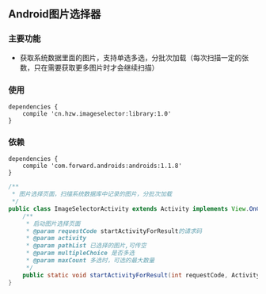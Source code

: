 
## Android图片选择器

### 主要功能

  * 获取系统数据里面的图片，支持单选多选，分批次加载（每次扫描一定的张数，只在需要获取更多图片时才会继续扫描）

### 使用

```
dependencies {
    compile 'cn.hzw.imageselector:library:1.0'
}
```
### 依赖
```
dependencies {
    compile 'com.forward.androids:androids:1.1.8'
}
```
```java
/**
 * 图片选择页面，扫描系统数据库中记录的图片，分批次加载
 */
public class ImageSelectorActivity extends Activity implements View.OnClickListener {
    /**
     * 启动图片选择页面
     * @param requestCode startActivityForResult的请求码
     * @param activity
     * @param pathList 已选择的图片,可传空
     * @param multipleChoice 是否多选
     * @param maxCount 多选时，可选的最大数量
     */
    public static void startActivityForResult(int requestCode, Activity activity, ArrayList<String> pathList, boolean multipleChoice, int maxCount);
}
```